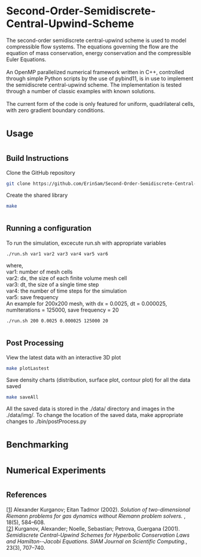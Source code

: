 # Second-Order-Semidiscrete-Central-Upwind-Scheme
The second-order semidiscrete central-upwind scheme is used to model compressible flow systems. 
The equations governing the flow are the equation of mass conservation, energy conservation 
and the compressible Euler Equations. 
<br /> <br />
An OpenMP parallelized numerical framework written in C++, controlled through simple Python scripts 
by the use of pybind11, is in use to implement the semidiscrete central-upwind scheme. The implementation 
is tested through a number of classic examples with known solutions. 
<br /> <br /> 
The current form of the code is only featured for uniform, quadrilateral cells, with zero gradient
boundary conditions.

# <sub>Usage</sub>
# <sub><sub>Build Instructions</sub></sub>
Clone the GitHub repository 
```bash
git clone https://github.com/ErinSam/Second-Order-Semidiscrete-Central-Upwind-Scheme.git
```
Create the shared library 
```bash
make
```
# <sub><sub>Running a configuration</sub></sub>
To run the simulation, excecute run.sh with appropriate variables
```bash
./run.sh var1 var2 var3 var4 var5 var6
```
where,      
   var1: number of mesh cells  
   var2: dx, the size of each finite volume mesh cell  
   var3: dt, the size of a single time step  
   var4: the number of time steps for the simulation  
   var5: save frequency  
An example for 200x200 mesh, with dx = 0.0025, dt = 0.000025, numIterations = 125000, save frequency = 20
```bash
./run.sh 200 0.0025 0.000025 125000 20
```
# <sub><sub>Post Processing</sub></sub>
View the latest data with an interactive 3D plot
```bash
make plotLastest
```
Save density charts (distribution, surface plot, contour plot) for all the data saved
```bash
make saveAll
```
All the saved data is stored in the ./data/ directory and images in the ./data/img/. To 
change the location of the saved data, make appropriate changes to ./bin/postProcess.py

# <sub>Benchmarking</sub>


# <sub>Numerical Experiments</sub>


# <sub><sub>References</sub></sub>
[[1]] Alexander Kurganov; Eitan Tadmor (2002). _Solution of two-dimensional Riemann problems for gas dynamics 
    without Riemann problem solvers._ , 18(5), 584–608. 
<br />
[[2]] Kurganov, Alexander; Noelle, Sebastian; Petrova, Guergana (2001). _Semidiscrete Central-Upwind Schemes for Hyperbolic Conservation Laws and Hamilton--Jacobi Equations. SIAM Journal on Scientific Computing._, 23(3), 707–740.


[1]: https://doi.org/10.1002/num.10025
[2]: https://doi.org/10.1137/S1064827500373413
